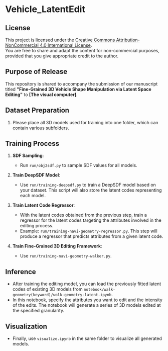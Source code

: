 # Vehicle_LatentEdit



## License

This project is licensed under the [Creative Commons Attribution-NonCommercial 4.0 International License](https://creativecommons.org/licenses/by-nc/4.0/).  
You are free to share and adapt the content for non-commercial purposes, provided that you give appropriate credit to the author.

## Purpose of Release

This repository is shared to accompany the submission of our manuscript titled **"Fine-Grained 3D Vehicle Shape Manipulation via Latent Space Editing"** to **[The visual computer]**. 


## Dataset Preparation

1. Please place all 3D models used for training into one folder, which can contain various subfolders.

## Training Process

1. **SDF Sampling**:
   - Run `run/obj2sdf.py` to sample SDF values for all models.

2. **Train DeepSDF Model**:
   - Use `run/training-deepsdf.py` to train a DeepSDF model based on your dataset. This script will also store the latent codes representing each model.

3. **Train Latent Code Regressor**:
   - With the latent codes obtained from the previous step, train a regressor for the latent codes targeting the attributes involved in the editing process.
   - Example: `run/training-navi-geometry-regressor.py`. This step will produce a regressor that predicts attributes from a given latent code.

4. **Train Fine-Grained 3D Editing Framework**:
   - Use `run/training-navi-geometry-walker.py`.

## Inference

- After training the editing model, you can load the previously fitted latent codes of existing 3D models from `notebook/walk-geometry(keyword)/walk-geometry-latent.ipynb`.
- In this notebook, specify the attributes you want to edit and the intensity of the edits. The notebook will generate a series of 3D models edited at the specified granularity.

## Visualization

- Finally, use `visualize.ipynb` in the same folder to visualize all generated models.
